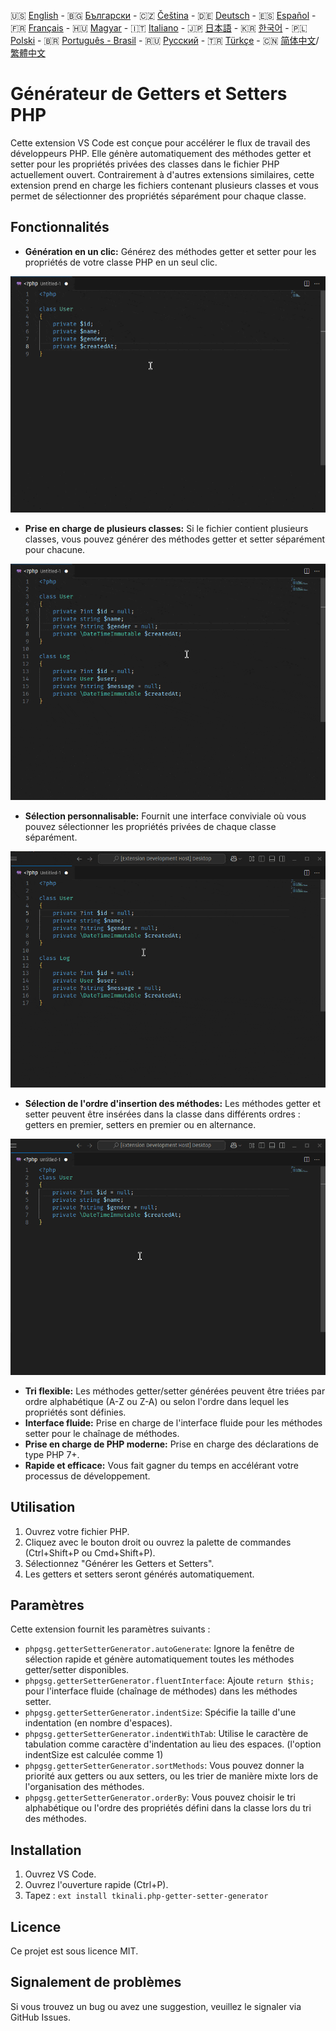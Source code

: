 🇺🇸 [English](./README.md) - 🇧🇬 [Български](./README_BG.md) - 🇨🇿 [Čeština](./README_CS.md) - 🇩🇪 [Deutsch](./README_DE.md) - 🇪🇸 [Español](./README_ES.md) - 🇫🇷 [Français](./README_FR.md) - 🇭🇺 [Magyar](./README_HU.md) - 🇮🇹 [Italiano](./README_IT.md) - 🇯🇵 [日本語](./README_JA.md) - 🇰🇷 [한국어](./README_KO.md) - 🇵🇱 [Polski](./README_PL.md) - 🇧🇷 [Português - Brasil](./README_PT-BR.md) - 🇷🇺 [Русский](./README_RU.md) - 🇹🇷 [Türkçe](./README_TR.md) - 🇨🇳 [简体中文](./README_ZH-CN.md)/[繁體中文](./README_ZH-TW.md)

# Générateur de Getters et Setters PHP

Cette extension VS Code est conçue pour accélérer le flux de travail des développeurs PHP. Elle génère automatiquement des méthodes getter et setter pour les propriétés privées des classes dans le fichier PHP actuellement ouvert. Contrairement à d'autres extensions similaires, cette extension prend en charge les fichiers contenant plusieurs classes et vous permet de sélectionner des propriétés séparément pour chaque classe.

## Fonctionnalités

- **Génération en un clic:** Générez des méthodes getter et setter pour les propriétés de votre classe PHP en un seul clic.

![Génération en un clic](images/one-click.gif "Génération en un clic")

- **Prise en charge de plusieurs classes:** Si le fichier contient plusieurs classes, vous pouvez générer des méthodes getter et setter séparément pour chacune.

![Prise en charge de plusieurs classes](images/multi-class.gif "Prise en charge de plusieurs classes")

- **Sélection personnalisable:** Fournit une interface conviviale où vous pouvez sélectionner les propriétés privées de chaque classe séparément.

![Sélection personnalisable](images/property-select.gif "Sélection personnalisable")

- **Sélection de l'ordre d'insertion des méthodes:** Les méthodes getter et setter peuvent être insérées dans la classe dans différents ordres : getters en premier, setters en premier ou en alternance.

![Sélection de l'ordre d'insertion des méthodes](images/flexible-sort.gif "Sélection de l'ordre d'insertion des méthodes")

- **Tri flexible:** Les méthodes getter/setter générées peuvent être triées par ordre alphabétique (A-Z ou Z-A) ou selon l'ordre dans lequel les propriétés sont définies.
- **Interface fluide:** Prise en charge de l'interface fluide pour les méthodes setter pour le chaînage de méthodes.
- **Prise en charge de PHP moderne:** Prise en charge des déclarations de type PHP 7+.
- **Rapide et efficace:** Vous fait gagner du temps en accélérant votre processus de développement.

## Utilisation

1. Ouvrez votre fichier PHP.
2. Cliquez avec le bouton droit ou ouvrez la palette de commandes (Ctrl+Shift+P ou Cmd+Shift+P).
3. Sélectionnez "Générer les Getters et Setters".
4. Les getters et setters seront générés automatiquement.

## Paramètres

Cette extension fournit les paramètres suivants :

- `phpgsg.getterSetterGenerator.autoGenerate`: Ignore la fenêtre de sélection rapide et génère automatiquement toutes les méthodes getter/setter disponibles.
- `phpgsg.getterSetterGenerator.fluentInterface`: Ajoute `return $this;` pour l'interface fluide (chaînage de méthodes) dans les méthodes setter.
- `phpgsg.getterSetterGenerator.indentSize`: Spécifie la taille d'une indentation (en nombre d'espaces).
- `phpgsg.getterSetterGenerator.indentWithTab`: Utilise le caractère de tabulation comme caractère d'indentation au lieu des espaces. (l'option indentSize est calculée comme 1)
- `phpgsg.getterSetterGenerator.sortMethods`: Vous pouvez donner la priorité aux getters ou aux setters, ou les trier de manière mixte lors de l'organisation des méthodes.
- `phpgsg.getterSetterGenerator.orderBy`: Vous pouvez choisir le tri alphabétique ou l'ordre des propriétés défini dans la classe lors du tri des méthodes.

## Installation

1. Ouvrez VS Code.
2. Ouvrez l'ouverture rapide (Ctrl+P).
3. Tapez : `ext install tkinali.php-getter-setter-generator`

## Licence

Ce projet est sous licence MIT.

## Signalement de problèmes

Si vous trouvez un bug ou avez une suggestion, veuillez le signaler via GitHub Issues.